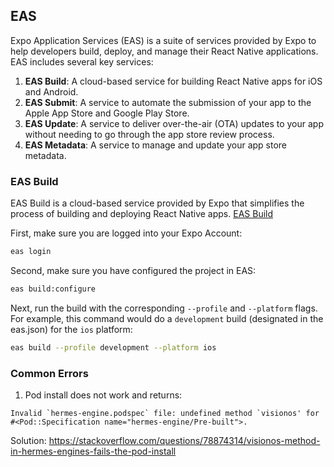 ## EAS

Expo Application Services (EAS) is a suite of services provided by Expo to help developers build, deploy, and manage their React Native applications. EAS includes several key services:

1. **EAS Build**: A cloud-based service for building React Native apps for iOS and Android.
2. **EAS Submit**: A service to automate the submission of your app to the Apple App Store and Google Play Store.
3. **EAS Update**: A service to deliver over-the-air (OTA) updates to your app without needing to go through the app store review process.
4. **EAS Metadata**: A service to manage and update your app store metadata.

### EAS Build

EAS Build is a cloud-based service provided by Expo that simplifies the process of building and deploying React Native apps. [EAS Build](https://docs.expo.dev/build/introduction/)

First, make sure you are logged into your Expo Account:

```bash
eas login
```

Second, make sure you have configured the project in EAS:

```bash
eas build:configure
```

Next, run the build with the corresponding `--profile` and `--platform` flags. For example, this command would do a `development` build (designated in the eas.json) for the `ios` platform:

```bash
eas build --profile development --platform ios
```

### Common Errors

1. Pod install does not work and returns:

```
Invalid `hermes-engine.podspec` file: undefined method `visionos' for #<Pod::Specification name="hermes-engine/Pre-built">.
```

Solution: https://stackoverflow.com/questions/78874314/visionos-method-in-hermes-engines-fails-the-pod-install
